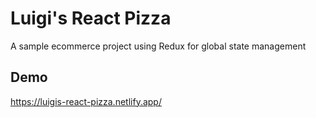# Luigi's React Pizza

A sample ecommerce project using Redux for global state management

## Demo
https://luigis-react-pizza.netlify.app/


